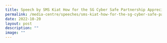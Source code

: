 ```yaml
---
title: Speech by SMS Kiat How for the SG Cyber Safe Partnership Appreciation at SICW
permalink: /media-centre/speeches/sms-kiat-how-for-the-sg-cyber-safe-partnership-appreciation-at-sicw/
date: 2022-10-20
layout: post
description: ""
image: ""
---
```

